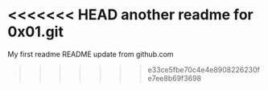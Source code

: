 <<<<<<< HEAD
another readme for 0x01.git
=======
My first readme
README update from github.com
>>>>>>> e33ce5fbe70c4e4e8908226230fe7ee8b69f3698
